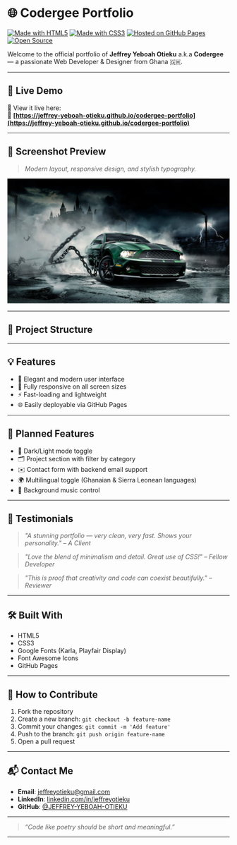 # 🌐 Codergee Portfolio

[![Made with HTML5](https://img.shields.io/badge/Made%20with-HTML5-orange)](https://developer.mozilla.org/en-US/docs/Web/Guide/HTML/HTML5)
[![Made with CSS3](https://img.shields.io/badge/Made%20with-CSS3-blue)](https://developer.mozilla.org/en-US/docs/Web/CSS)
[![Hosted on GitHub Pages](https://img.shields.io/badge/Hosted-GitHub%20Pages-brightgreen)](https://pages.github.com/)
[![Open Source](https://img.shields.io/badge/License-MIT-yellow)](LICENSE)

Welcome to the official portfolio of **Jeffrey Yeboah Otieku** a.k.a **Codergee** — a passionate Web Developer & Designer from Ghana 🇬🇭.

---

## 🔴 Live Demo

🚀 View it live here:  
🔗 **[https://jeffrey-yeboah-otieku.github.io/codergee-portfolio](https://jeffrey-yeboah-otieku.github.io/codergee-portfolio)**

---

## 📸 Screenshot Preview

> _Modern layout, responsive design, and stylish typography._

![Portfolio Screenshot](car.webp)

---

## 📁 Project Structure


---

## 💡 Features

- 🎨 Elegant and modern user interface
- 📱 Fully responsive on all screen sizes
- ⚡ Fast-loading and lightweight
- 🌐 Easily deployable via GitHub Pages

---

## 🌱 Planned Features

- 🌙 Dark/Light mode toggle  
- 🗂️ Project section with filter by category  
- ✉️ Contact form with backend email support  
- 🌍 Multilingual toggle (Ghanaian & Sierra Leonean languages)  
- 🎵 Background music control

---

## 💬 Testimonials

> _"A stunning portfolio — very clean, very fast. Shows your personality." – A Client_

> _"Love the blend of minimalism and detail. Great use of CSS!" – Fellow Developer_

> _"This is proof that creativity and code can coexist beautifully." – Reviewer_

---

## 🛠️ Built With

- HTML5  
- CSS3  
- Google Fonts (Karla, Playfair Display)  
- Font Awesome Icons  
- GitHub Pages

---

## 🤝 How to Contribute

1. Fork the repository  
2. Create a new branch: `git checkout -b feature-name`  
3. Commit your changes: `git commit -m 'Add feature'`  
4. Push to the branch: `git push origin feature-name`  
5. Open a pull request

---

## 📬 Contact Me

- **Email**: jeffreyotieku@gmail.com  
- **LinkedIn**: [linkedin.com/in/jeffreyotieku](https://linkedin.com/in/jeffreyotieku)  
- **GitHub**: [@JEFFREY-YEBOAH-OTIEKU](https://github.com/JEFFREY-YEBOAH-OTIEKU)

---

> _“Code like poetry should be short and meaningful.”_

---

